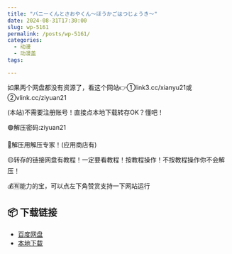 ```yaml
---
title: "バニーくんとさおやくん～ほうかごはつじょうき～"
date: 2024-08-31T17:30:00
slug: wp-5161
permalink: /posts/wp-5161/
categories:
  - 动漫
  - 动漫盖
tags:

---
```


如果两个网盘都没有资源了，看这个网站👉①link3.cc/xianyu21或②vlink.cc/ziyuan21

(本站)不需要注册账号！直接点本地下载转存OK？懂吧！

🟢解压密码:ziyuan21

🔵解压用解压专家！(应用商店有)

🟡转存的链接网盘有教程！一定要看教程！按教程操作！不按教程操作你不会解压！

💰🈶能力的宝，可以点左下角赞赏支持一下网站运行

## 📦 下载链接
- [百度网盘](https://blziyuan21.com/pay-download/5161?key=d3ab50325c&down_id=0)
- [本地下载](https://blziyuan21.com/pay-download/5161?key=d3ab50325c&down_id=1)

